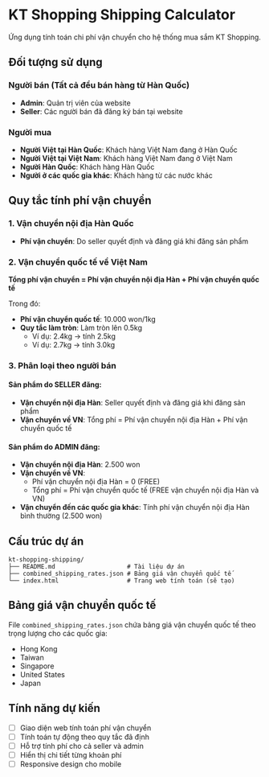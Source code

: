 # KT Shopping Shipping Calculator

Ứng dụng tính toán chi phí vận chuyển cho hệ thống mua sắm KT Shopping.

## Đối tượng sử dụng

### Người bán (Tất cả đều bán hàng từ Hàn Quốc)
- **Admin**: Quản trị viên của website
- **Seller**: Các người bán đã đăng ký bán tại website

### Người mua
- **Người Việt tại Hàn Quốc**: Khách hàng Việt Nam đang ở Hàn Quốc
- **Người Việt tại Việt Nam**: Khách hàng Việt Nam đang ở Việt Nam  
- **Người Hàn Quốc**: Khách hàng Hàn Quốc
- **Người ở các quốc gia khác**: Khách hàng từ các nước khác

## Quy tắc tính phí vận chuyển

### 1. Vận chuyển nội địa Hàn Quốc
- **Phí vận chuyển**: Do seller quyết định và đăng giá khi đăng sản phẩm

### 2. Vận chuyển quốc tế về Việt Nam
**Tổng phí vận chuyển = Phí vận chuyển nội địa Hàn + Phí vận chuyển quốc tế**

Trong đó:
- **Phí vận chuyển quốc tế**: 10.000 won/1kg
- **Quy tắc làm tròn**: Làm tròn lên 0.5kg
  - Ví dụ: 2.4kg → tính 2.5kg
  - Ví dụ: 2.7kg → tính 3.0kg

### 3. Phân loại theo người bán

#### Sản phẩm do SELLER đăng:
- **Vận chuyển nội địa Hàn**: Seller quyết định và đăng giá khi đăng sản phẩm
- **Vận chuyển về VN**: Tổng phí = Phí vận chuyển nội địa Hàn + Phí vận chuyển quốc tế

#### Sản phẩm do ADMIN đăng:
- **Vận chuyển nội địa Hàn**: 2.500 won
- **Vận chuyển về VN**: 
  - Phí vận chuyển nội địa Hàn = 0 (FREE)
  - Tổng phí = Phí vận chuyển quốc tế (FREE vận chuyển nội địa Hàn và VN)
- **Vận chuyển đến các quốc gia khác**: Tính phí vận chuyển nội địa Hàn bình thường (2.500 won)

## Cấu trúc dự án

```
kt-shopping-shipping/
├── README.md                    # Tài liệu dự án
├── combined_shipping_rates.json # Bảng giá vận chuyển quốc tế
└── index.html                   # Trang web tính toán (sẽ tạo)
```

## Bảng giá vận chuyển quốc tế

File `combined_shipping_rates.json` chứa bảng giá vận chuyển quốc tế theo trọng lượng cho các quốc gia:
- Hong Kong
- Taiwan  
- Singapore
- United States
- Japan

## Tính năng dự kiến

- [ ] Giao diện web tính toán phí vận chuyển
- [ ] Tính toán tự động theo quy tắc đã định
- [ ] Hỗ trợ tính phí cho cả seller và admin
- [ ] Hiển thị chi tiết từng khoản phí
- [ ] Responsive design cho mobile